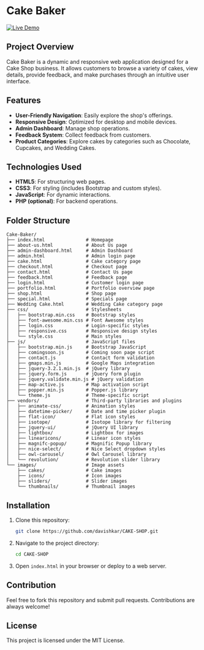# Cake Baker

[![Live Demo](https://img.shields.io/badge/Live-Demo-brightgreen?style=for-the-badge&logo=livechat)](https://davishkar.github.io/CAKE-SHOP/)

## Project Overview
Cake Baker is a dynamic and responsive web application designed for a Cake Shop business. It allows customers to browse a variety of cakes, view details, provide feedback, and make purchases through an intuitive user interface.

## Features
- **User-Friendly Navigation**: Easily explore the shop's offerings.
- **Responsive Design**: Optimized for desktop and mobile devices.
- **Admin Dashboard**: Manage shop operations.
- **Feedback System**: Collect feedback from customers.
- **Product Categories**: Explore cakes by categories such as Chocolate, Cupcakes, and Wedding Cakes.

## Technologies Used
- **HTML5**: For structuring web pages.
- **CSS3**: For styling (includes Bootstrap and custom styles).
- **JavaScript**: For dynamic interactions.
- **PHP (optional)**: For backend operations.

## Folder Structure
```plaintext
Cake-Baker/
├── index.html               # Homepage
├── about-us.html            # About Us page
├── admin-dashboard.html     # Admin Dashboard
├── admin.html               # Admin login page
├── cake.html                # Cake category page
├── checkout.html            # Checkout page
├── contact.html             # Contact Us page
├── feedback.html            # Feedback page
├── login.html               # Customer login page
├── portfolio.html           # Portfolio overview page
├── shop.html                # Shop page
├── special.html             # Specials page
├── Wedding Cake.html        # Wedding Cake category page
├── css/                     # Stylesheets
│   ├── bootstrap.min.css    # Bootstrap styles
│   ├── font-awesome.min.css # Font Awesome styles
│   ├── login.css            # Login-specific styles
│   ├── responsive.css       # Responsive design styles
│   └── style.css            # Main styles
├── js/                      # JavaScript files
│   ├── bootstrap.min.js     # Bootstrap JavaScript
│   ├── comingsoon.js        # Coming soon page script
│   ├── contact.js           # Contact form validation
│   ├── gmaps.min.js         # Google Maps integration
│   ├── jquery-3.2.1.min.js  # jQuery library
│   ├── jquery.form.js       # jQuery form plugin
│   ├── jquery.validate.min.js # jQuery validation
│   ├── map-active.js        # Map activation script
│   ├── popper.min.js        # Popper.js library
│   └── theme.js             # Theme-specific script
├── vendors/                 # Third-party libraries and plugins
│   ├── animate-css/         # Animation styles
│   ├── datetime-picker/     # Date and time picker plugin
│   ├── flat-icon/           # Flat icon styles
│   ├── isotope/             # Isotope library for filtering
│   ├── jquery-ui/           # jQuery UI library
│   ├── lightbox/            # Lightbox for images
│   ├── linearicons/         # Linear icon styles
│   ├── magnifc-popup/       # Magnific Popup library
│   ├── nice-select/         # Nice Select dropdown styles
│   ├── owl-carousel/        # Owl Carousel library
│   └── revolution/          # Revolution slider library
└── images/                  # Image assets
    ├── cakes/               # Cake images
    ├── icons/               # Icon images
    ├── sliders/             # Slider images
    └── thumbnails/          # Thumbnail images
```

## Installation
1. Clone this repository:
   ```bash
   git clone https://github.com/davishkar/CAKE-SHOP.git
   ```
2. Navigate to the project directory:
   ```bash
   cd CAKE-SHOP
   ```
3. Open `index.html` in your browser or deploy to a web server.

## Contribution
Feel free to fork this repository and submit pull requests. Contributions are always welcome!

## License
This project is licensed under the MIT License.
